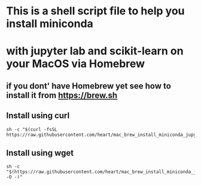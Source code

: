 # This is a shell script file to help you install miniconda 
# with jupyter lab and scikit-learn on your MacOS via Homebrew

## if you dont' have Homebrew yet see how to install it from https://brew.sh

## Install using curl
```
sh -c "$(curl -fsSL https://raw.githubusercontent.com/heart/mac_brew_install_miniconda_jupyter_sklearn/master/install.sh)"
```

## Install using wget
```
sh -c "$(https://raw.githubusercontent.com/heart/mac_brew_install_miniconda_jupyter_sklearn/master/install.sh -O -)"
```